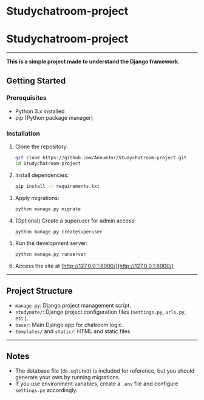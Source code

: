 # Studychatroom-project
# Studychatroom-project

---

**This is a simple project made to understand the Django framework.**

## Getting Started

### Prerequisites
- Python 3.x installed
- pip (Python package manager)

### Installation

1. Clone the repository:
   ```bash
   git clone https://github.com/AnnumJnr/Studychatroom-project.git
   cd Studychatroom-project
   ```

2. Install dependencies:
   ```bash
   pip install -r requirements.txt
   ```

3. Apply migrations:
   ```bash
   python manage.py migrate
   ```

4. (Optional) Create a superuser for admin access:
   ```bash
   python manage.py createsuperuser
   ```

5. Run the development server:
   ```bash
   python manage.py runserver
   ```

6. Access the site at [http://127.0.0.1:8000/](http://127.0.0.1:8000/)

---

## Project Structure

- `manage.py`: Django project management script.
- `studymate/`: Django project configuration files (`settings.py`, `urls.py`, etc.).
- `base/`: Main Django app for chatroom logic.
- `templates/` and `static/`: HTML and static files.

---

## Notes

- The database file (`db.sqlite3`) is included for reference, but you should generate your own by running migrations.
- If you use environment variables, create a `.env` file and configure `settings.py` accordingly.
